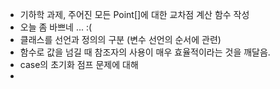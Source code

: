 - 기하학 과제, 주어진 모든 Point[]에 대한 교차점 계산 함수 작성
- 오늘 좀 바쁘네 ... :(
- 클래스를 선언과 정의의 구분 (변수 선언의 순서에 관련)
- 함수로 값을 넘길 때 참조자의 사용이 매우 효율적이라는 것을 깨달음.
- case의 초기화 점프 문제에 대해
- 